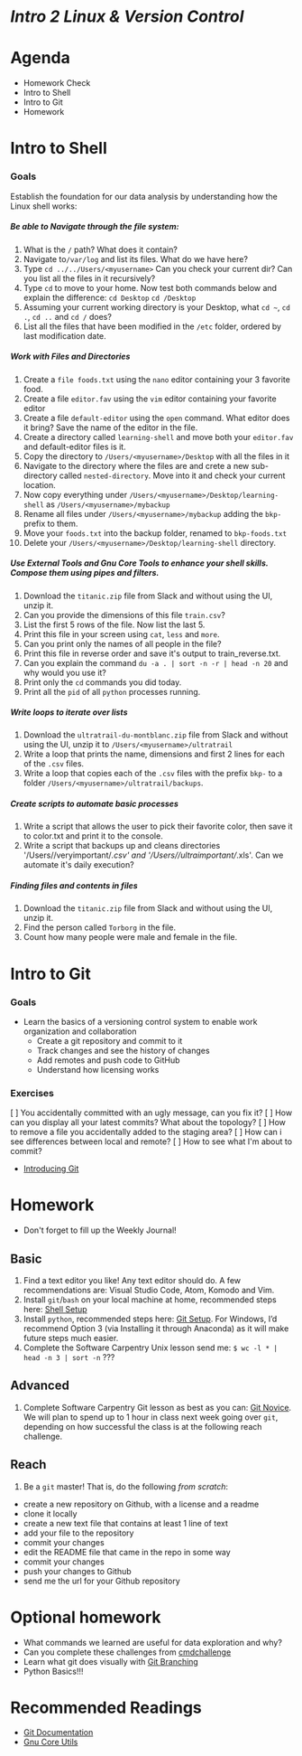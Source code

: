 
# *Intro 2 Linux & Version Control*

# Agenda
* Homework Check
* Intro to Shell
* Intro to Git
* Homework

# Intro to Shell

### Goals
Establish the foundation for our data analysis by understanding how the Linux shell works:
##### Be able to Navigate through the file system:

1. What is the `/` path? What does it contain?
2. Navigate to`/var/log` and list its files. What do we have here?
3. Type `cd ../../Users/<myusername>` Can you check your current dir? Can you list all the files in it recursively?
4. Type `cd` to move to your home. Now test both commands below and explain the difference:
    `cd Desktop`
    `cd /Desktop`
5. Assuming your current working directory is your Desktop, what `cd ~`, `cd .`, `cd ..` and `cd /` does?
6. List all the files that have been modified in the `/etc` folder, ordered by last modification date.

##### Work with Files and Directories

1. Create a `file foods.txt` using the `nano` editor containing your 3 favorite food.
2. Create a file `editor.fav` using the `vim` editor containing your favorite editor
3. Create a file `default-editor` using the `open` command. What editor does it bring? Save the name of the editor in the file.
4. Create a directory called `learning-shell` and move both your `editor.fav` and default-editor files is it.
5. Copy the directory to `/Users/<myusername>/Desktop` with all the files in it
6. Navigate to the directory where the files are and crete a new sub-directory called `nested-directory`. Move into it and check your current location.
7. Now copy everything under `/Users/<myusername>/Desktop/learning-shell` as `/Users/<myusername>/mybackup` 
8. Rename all files under `/Users/<myusername>/mybackup` adding the `bkp-` prefix to them.
9. Move your `foods.txt` into the backup folder, renamed to `bkp-foods.txt`
10. Delete your `/Users/<myusername>/Desktop/learning-shell` directory.

##### Use External Tools and Gnu Core Tools to enhance your shell skills. Compose them using pipes and filters.

1. Download the `titanic.zip` file from Slack and without using the UI, unzip it.
2. Can you provide the dimensions of this file `train.csv`?
3. List the first 5 rows of the file. Now list the last 5.
4. Print this file in your screen using `cat`, `less` and `more`.
5. Can you print only the names of all people in the file?
6. Print this file in reverse order and save it's output to train_reverse.txt.
7. Can you explain the command `du -a . | sort -n -r | head -n 20` and why would you use it? 
8. Print only the `cd` commands you did today.
9. Print all the `pid` of all `python` processes running.

##### Write loops to iterate over lists

1. Download the `ultratrail-du-montblanc.zip` file from Slack and without using the UI, unzip it to `/Users/<myusername>/ultratrail`
2. Write a loop that prints the name, dimensions and first 2 lines for each of the `.csv` files.
3. Write a loop that copies each of the `.csv` files with the prefix `bkp-` to a folder `/Users/<myusername>/ultratrail/backups`. 

##### Create scripts to automate basic processes

1. Write a script that allows the user to pick their favorite color, then save it to color.txt and print it to the console.
2. Write a script that backups up and cleans directories '/Users/<myusername>/veryimportant/*.csv' and '/Users/<myusername>/ultraimportant/*.xls'. Can we automate it's daily execution?

##### Finding files and contents in files

1. Download the `titanic.zip` file from Slack and without using the UI, unzip it.
2. Find the person called `Torborg` in the file.
3. Count how many people were male and female in the file.

# Intro to Git

### Goals
* Learn the basics of a versioning control system to enable work organization and collaboration
  * Create a git repository and commit to it
  * Track changes and see the history of changes
  * Add remotes and push code to GitHub
  * Understand how licensing works

### Exercises
  [ ] You accidentally committed with an ugly message, can you fix it?
  [ ] How can you display all your latest commits? What about the topology?
  [ ] How to remove a file you accidentally added to the staging area?
  [ ] How can i see differences between local and remote?
  [ ] How to see what I'm about to commit?
  * [Introducing Git](http://swcarpentry.github.io/git-novice/)

# Homework
* Don't forget to fill up the Weekly Journal! 

## Basic
1. Find a text editor you like! Any text editor should do. A few recommendations are: Visual Studio Code, Atom, Komodo and Vim. 
2. Install `git`/`bash` on your local machine at home, recommended steps here: [Shell Setup](http://swcarpentry.github.io/shell-novice/setup.html)
3. Install `python`, recommended steps here: [Git Setup](http://swcarpentry.github.io/python-novice-inflammation/setup/). For Windows, I’d recommend Option 3 (via Installing it through Anaconda) as it will make future steps much easier.
4. Complete the Software Carpentry Unix lesson send me:
```$ wc -l * | head -n 3 | sort -n``` ???

## Advanced
1. Complete Software Carpentry Git lesson as best as you can: [Git Novice](http://swcarpentry.github.io/git-novice/). We will plan to spend up to 1 hour in class next week going over `git`, depending on how successful the class is at the following reach challenge.
  
## Reach
1. Be a `git` master! That is, do the following *from scratch*:
  * create a new repository on Github, with a license and a readme
  * clone it locally
  * create a new text file that contains at least 1 line of text
  * add your file to the repository
  * commit your changes
  * edit the README file that came in the repo in some way
  * commit your changes
  * push your changes to Github
  * send me the url for your Github repository

# Optional homework
* What commands we learned are useful for data exploration and why?
* Can you complete these challenges from [cmdchallenge](https://cmdchallenge.com/)
* Learn what git does visually with [Git Branching](https://learngitbranching.js.org/)
* Python Basics!!!

# Recommended Readings
* [Git Documentation](https://git-scm.com/doc)
* [Gnu Core Utils](http://www.gnu.org/software/coreutils/manual/html_node/)
